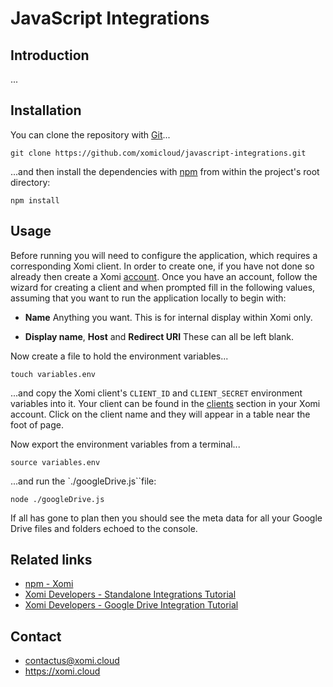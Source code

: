 # JavaScript Integrations

## Introduction

...

## Installation

You can clone the repository with [Git](https://git-scm.com/)...

    git clone https://github.com/xomicloud/javascript-integrations.git

...and then install the dependencies with [npm](https://www.npmjs.com/) from within the project's root directory:

    npm install

## Usage

Before running you will need to configure the application, which requires a corresponding Xomi client. In order to create one, if you have not done so already then create a Xomi [account](https://account.xomi.cloud/). Once you have an account, follow the wizard for creating a client and when prompted fill in the following values, assuming that you want to run the application locally to begin with:

* **Name** Anything you want. This is for internal display within Xomi only.

* **Display name**, **Host** and **Redirect URI** These can all be left blank.

Now create a file to hold the environment variables...

```
touch variables.env
```

...and copy the Xomi client's `CLIENT_ID` and `CLIENT_SECRET` environment variables into it. Your client can be found in the [clients](https://account.xomi.cloud/clients) section in your Xomi account. Click on the client name and they will appear in a table near the foot of page.

Now export the environment variables from a terminal...

```
source variables.env
```

...and run the `./googleDrive.js``file:

```
node ./googleDrive.js
```

If all has gone to plan then you should see the meta data for all your Google Drive files and folders echoed to the console.

## Related links

* [npm - Xomi](https://www.npmjs.com/package/@xomicloud/xomi)
* [Xomi Developers - Standalone Integrations Tutorial](https://developers.xomi.cloud/tutorial/standalone-integrations)
* [Xomi Developers - Google Drive Integration Tutorial](https://developers.xomi.cloud/tutorial/google-drive-integration)

## Contact

* contactus@xomi.cloud
* https://xomi.cloud
